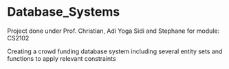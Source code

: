 # Database_Systems

Project done under Prof. Christian, Adi Yoga Sidi and Stephane for module: CS2102

Creating a crowd funding database system including several entity sets and functions to apply relevant constraints
